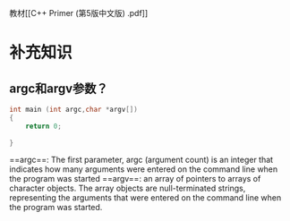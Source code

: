 教材[[C++ Primer (第5版中文版) .pdf]]

# 补充知识

## argc和argv参数？
~~~c++
int main (int argc,char *argv[])
{
	return 0;
	
}
~~~

==argc==:
	The first parameter, argc (argument count) is an integer that indicates how many arguments were entered on the command line when the program was started
==argv==:
	an array of pointers to arrays of character objects. The array objects are null-terminated strings, representing the arguments that were entered on the command line when the program was started.
